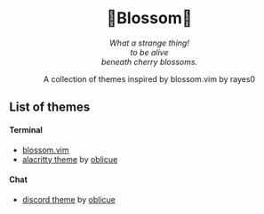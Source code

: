 <h1 align="center">🌸Blossom🌸</h1>
<p align="center"><i>What a strange thing!<br>  
to be alive<br>  
beneath cherry blossoms.</i></p>

<p align="center">A collection of themes inspired by blossom.vim by rayes0</p>

## List of themes
#### Terminal
- [blossom.vim](https://github.com/blossom-theme/blossom.vim)
- [alacritty theme](https://github.com/blossom-theme/alacritty) by [oblicue](https://github.com/oblicue)
#### Chat
- [discord theme](https://github.com/blossom-theme/discord) by [oblicue](https://github.com/oblicue)


<br>
